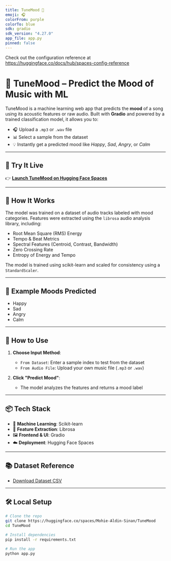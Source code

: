 ```yaml
---
title: TuneMood 🎵
emoji: 🎧
colorFrom: purple
colorTo: blue
sdk: gradio
sdk_version: "4.27.0"
app_file: app.py
pinned: false
---
```


Check out the configuration reference at https://huggingface.co/docs/hub/spaces-config-reference

# 🎵 TuneMood – Predict the Mood of Music with ML

TuneMood is a machine learning web app that predicts the **mood** of a song using its acoustic features or raw audio. Built with **Gradio** and powered by a trained classification model, it allows you to:

- 🎧 Upload a `.mp3` or `.wav` file  
- 📊 Select a sample from the dataset  
- 💡 Instantly get a predicted mood like *Happy*, *Sad*, *Angry*, or *Calm*

---

## 🚀 Try It Live

👉 [**Launch TuneMood on Hugging Face Spaces**](https://huggingface.co/spaces/Mohie-Aldin-Sinan/TuneMood)

---

## 🧠 How It Works

The model was trained on a dataset of audio tracks labeled with mood categories. Features were extracted using the `librosa` audio analysis library, including:

- Root Mean Square (RMS) Energy  
- Tempo & Beat Metrics  
- Spectral Features (Centroid, Contrast, Bandwidth)  
- Zero Crossing Rate  
- Entropy of Energy and Tempo  

The model is trained using scikit-learn and scaled for consistency using a `StandardScaler`.

---

## 🧪 Example Moods Predicted

- Happy  
- Sad  
- Angry  
- Calm

---

## 📁 How to Use

1. **Choose Input Method**:
   - `From Dataset`: Enter a sample index to test from the dataset
   - `From Audio File`: Upload your own music file (`.mp3` or `.wav`)

2. **Click "Predict Mood"**:
   - The model analyzes the features and returns a mood label

---

## 📦 Tech Stack

- 🧠 **Machine Learning**: Scikit-learn
- 🎼 **Feature Extraction**: Librosa
- 🖼️ **Frontend & UI**: Gradio
- ☁️ **Deployment**: Hugging Face Spaces

---

## 📚 Dataset Reference

- [Download Dataset CSV](https://github.com/Mohie-Aldin-Sinan/TuneMood/blob/main/data/Acoustic%20Features.csv)

---

## 🛠️ Local Setup

```bash
# Clone the repo
git clone https://huggingface.co/spaces/Mohie-Aldin-Sinan/TuneMood
cd TuneMood

# Install dependencies
pip install -r requirements.txt

# Run the app
python app.py
